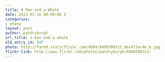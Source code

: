 ```yaml
---
title: A Man and a Whale
date: 2013-02-16 00:00:00 Z
categories:
- photo
layout: post
author: patdryburgh
url_title: a-man-and-a-whale
old_entry_id: 547
photo: http://farm9.staticflickr.com/8094/8480306312_0ee473ac4e_b.jpg
flickr-link: http://www.flickr.com/photos/patdryburgh/8480306312/
---
```


